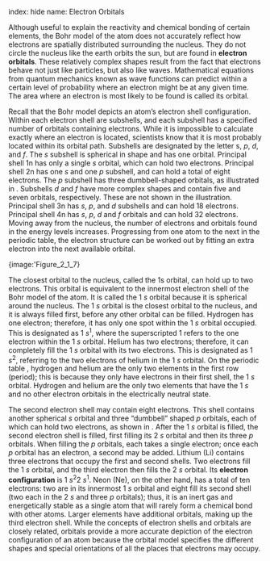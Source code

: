 index: hide
name: Electron Orbitals

Although useful to explain the reactivity and chemical bonding of certain elements, the Bohr model of the atom does not accurately reflect how electrons are spatially distributed surrounding the nucleus. They do not circle the nucleus like the earth orbits the sun, but are found in  **electron orbitals**. These relatively complex shapes result from the fact that electrons behave not just like particles, but also like waves. Mathematical equations from quantum mechanics known as wave functions can predict within a certain level of probability where an electron might be at any given time. The area where an electron is most likely to be found is called its orbital.

Recall that the Bohr model depicts an atom’s electron shell configuration. Within each electron shell are subshells, and each subshell has a specified number of orbitals containing electrons. While it is impossible to calculate exactly where an electron is located, scientists know that it is most probably located within its orbital path. Subshells are designated by the letter s, *p*, *d*, and *f*. The  *s* subshell is spherical in shape and has one orbital. Principal shell 1n has only a single  *s* orbital, which can hold two electrons. Principal shell 2n has one  *s* and one  *p* subshell, and can hold a total of eight electrons. The  *p* subshell has three dumbbell-shaped orbitals, as illustrated in . Subshells  *d* and  *f* have more complex shapes and contain five and seven orbitals, respectively. These are not shown in the illustration. Principal shell 3n has  *s*,  *p*, and  *d* subshells and can hold 18 electrons. Principal shell 4n has  *s*,  *p*,  *d* and  *f* orbitals and can hold 32 electrons.  Moving away from the nucleus, the number of electrons and orbitals found in the energy levels increases. Progressing from one atom to the next in the periodic table, the electron structure can be worked out by fitting an extra electron into the next available orbital.


{image:'Figure_2_1_7}
        

The closest orbital to the nucleus, called the 1s orbital, can hold up to two electrons. This orbital is equivalent to the innermost electron shell of the Bohr model of the atom. It is called the 1 *s* orbital because it is spherical around the nucleus. The 1 *s* orbital is the closest orbital to the nucleus, and it is always filled first, before any other orbital can be filled. Hydrogen has one electron; therefore, it has only one spot within the 1 *s* orbital occupied. This is designated as 1 *s*<sup>1</sup>, where the superscripted 1 refers to the one electron within the 1 *s* orbital. Helium has two electrons; therefore, it can completely fill the 1 *s* orbital with its two electrons. This is designated as 1 *s*<sup>2</sup>, referring to the two electrons of helium in the 1 *s* orbital. On the periodic table , hydrogen and helium are the only two elements in the first row (period); this is because they only have electrons in their first shell, the 1 *s* orbital. Hydrogen and helium are the only two elements that have the 1 *s* and no other electron orbitals in the electrically neutral state.

The second electron shell may contain eight electrons. This shell contains another spherical  *s* orbital and three “dumbbell” shaped  *p* orbitals, each of which can hold two electrons, as shown in . After the 1 *s* orbital is filled, the second electron shell is filled, first filling its 2 *s* orbital and then its three  *p* orbitals. When filling the  *p* orbitals, each takes a single electron; once each  *p* orbital has an electron, a second may be added. Lithium (Li) contains three electrons that occupy the first and second shells. Two electrons fill the 1 *s* orbital, and the third electron then fills the 2 *s* orbital. Its  **electron configuration** is 1 *s*<sup>2</sup>2 *s*<sup>1</sup>. Neon (Ne), on the other hand, has a total of ten electrons: two are in its innermost 1 *s* orbital and eight fill its second shell (two each in the 2 *s* and three  *p* orbitals); thus, it is an inert gas and energetically stable as a single atom that will rarely form a chemical bond with other atoms. Larger elements have additional orbitals, making up the third electron shell. While the concepts of electron shells and orbitals are closely related, orbitals provide a more accurate depiction of the electron configuration of an atom because the orbital model specifies the different shapes and special orientations of all the places that electrons may occupy.
